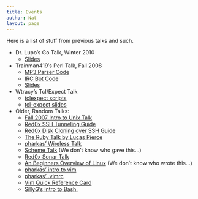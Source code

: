```yaml
---
title: Events
author: Nat
layout: page
---
```

Here is a list of stuff from previous talks and such.

*   Dr. Lupo&#8217;s Go Talk, Winter 2010 
    *   [Slides][1]
*   Trainman419&#8242;s Perl Talk, Fall 2008 
    *   [MP3 Parser Code][2]
    *   [IRC Bot Code][3]
    *   [Slides][4]
*   Wtracy&#8217;s Tcl/Expect Talk 
    *   [tclexpect scripts][5]
    *   [tcl-expect slides][6]
*   Older, Random Talks: 
    *   [Fall 2007 Intro to Unix Talk][7]
    *   [Red0x SSH Tunneling Guide][8]
    *   [Red0x Disk Cloning over SSH Guide][9]
    *   [The Ruby Talk by Lucas Pierce][10]
    *   [pharkas&#8217; Wireless Talk][11]
    *   [Scheme Talk][12] (We don&#8217;t know who gave this&#8230;)
    *   [Red0x Sonar Talk][13]
    *   [An Beginners Overview of Linux][14] (We don&#8217;t know who wrote this&#8230;)
    *   [pharkas&#8217; intro to vim][15]
    *   [pharkas&#8217; .vimrc][16]
    *   [Vim Quick Reference Card][17]
    *   [SillyG&#8217;s intro to Bash.][18]

 [1]: /t/uploads/2010/02/Go_Presentation.pdf "Go Presentation Slides"
 [2]: /t/uploads/2008/11/music.txt
 [3]: http://trainman.homelinux.net/hendrix/irssi/
 [4]: /t/uploads/2008/11/an_introduction_to_perl.pdf
 [5]: /t/uploads/2009/02/scripts.zip
 [6]: /t/uploads/2009/02/tcl-expect.pdf
 [7]: unix-for-freshmen-2007/
 [8]: /guides/red0x-tunnel_past_firewalls.pdf
 [9]: /guides/red0x-clone_over_ssh.pdf
 [10]: /guides/realrubytalk.pdf
 [11]: /guides/pharkas-wireless-talk.pdf
 [12]: /guides/schemetalk.pdf
 [13]: /guides/sonar.pdf
 [14]: /guides/linux-new-tips.pdf
 [15]: /guides/pharkas-vim/vim.pdf
 [16]: /guides/pharkas-vim/vimrc.html
 [17]: /guides/pharkas-vim/vimqrc.pdf
 [18]: /guides/bash-basics.pdf
